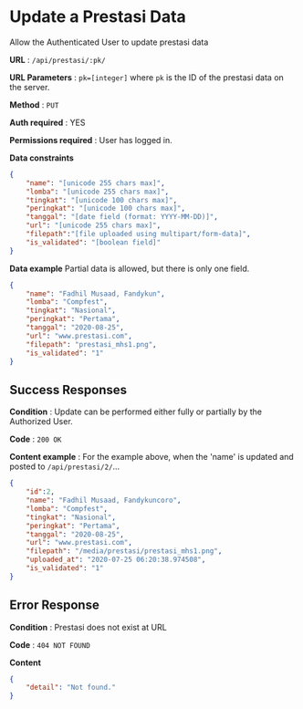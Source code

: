 # Update a Prestasi Data

Allow the Authenticated User to update prestasi data

**URL** : `/api/prestasi/:pk/`

**URL Parameters** : `pk=[integer]` where `pk` is the ID of the prestasi data on the
server.

**Method** : `PUT`

**Auth required** : YES

**Permissions required** : User has logged in.

**Data constraints**

```json
{
    "name": "[unicode 255 chars max]",
    "lomba": "[unicode 255 chars max]",
    "tingkat": "[unicode 100 chars max]",
    "peringkat": "[unicode 100 chars max]",
    "tanggal": "[date field (format: YYYY-MM-DD)]",
    "url": "[unicode 255 chars max]",
    "filepath":"[file uploaded using multipart/form-data]",
    "is_validated": "[boolean field]"
}
```

**Data example** Partial data is allowed, but there is only one field.

```json
{
    "name": "Fadhil Musaad, Fandykun",
    "lomba": "Compfest",
    "tingkat": "Nasional",
    "peringkat": "Pertama",
    "tanggal": "2020-08-25",
    "url": "www.prestasi.com",
    "filepath": "prestasi_mhs1.png",
    "is_validated": "1"
}
```

## Success Responses

**Condition** : Update can be performed either fully or partially by the Authorized User.

**Code** : `200 OK`

**Content example** : For the example above, when the 'name' is updated and
posted to `/api/prestasi/2/`...

```json
{
    "id":2,
    "name": "Fadhil Musaad, Fandykuncoro",
    "lomba": "Compfest",
    "tingkat": "Nasional",
    "peringkat": "Pertama",
    "tanggal": "2020-08-25",
    "url": "www.prestasi.com",
    "filepath": "/media/prestasi/prestasi_mhs1.png",
    "uploaded_at": "2020-07-25 06:20:38.974508",
    "is_validated": "1"
}
```

## Error Response

**Condition** : Prestasi does not exist at URL

**Code** : `404 NOT FOUND`

**Content**
```json
{
    "detail": "Not found."
}
```

<!-- ### Or

**Condition** : Authorized User is not Owner of Account at URL.

**Code** : `403 FORBIDDEN`

**Content** : `{}` -->

<!-- ## Notes -->
